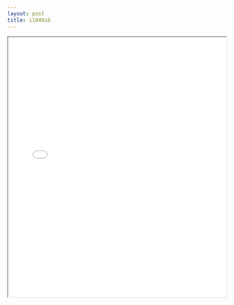 ```yaml
---
layout: post
title: i1040sb
---
```


<div class="pdf-container">
<iframe src="/ea/assets/pdfs/pub.n.ins/i1040sb.pdf" height="600" width="100%" allowFullScreen="true"></iframe>
</div>

